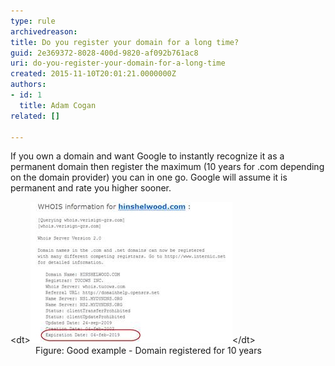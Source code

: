 ```yaml
---
type: rule
archivedreason: 
title: Do you register your domain for a long time?
guid: 2e369372-8028-400d-9820-af092b761ac8
uri: do-you-register-your-domain-for-a-long-time
created: 2015-11-10T20:01:21.0000000Z
authors:
- id: 1
  title: Adam Cogan
related: []

---
```


If you own a domain and want Google to instantly recognize it as a permanent domain then register the maximum (10 years for .com depending on the domain provider) you can in one go. Google will assume it is permanent and rate you higher sooner.

<!--endintro-->
<dl class="goodImage">&lt;dt&gt;<img src="PermanentRegister.jpg" alt="PermanentRegister.jpg">&lt;/dt&gt;<dd>Figure: Good example - Domain registered for 10 years</dd></dl>
